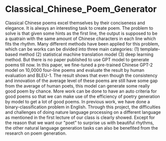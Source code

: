 # Classical_Chinese_Poem_Generator
Classical Chinese poems excel themselves by their conciseness and elegance. It is always an interesting task to create poem. The problem to solve is that given some hints as the first line, the output is supposed to be a quatrain with the same amount of Chinese characters in each line which fits the rhythm. Many different methods have been applied for this problem, which can be works can be divided into three main categories: (1) template-based method (2) statistical machine translation model (3) deep learning method. But there is no paper published to use GPT model to generate poems till now. In this paper, we fine-tuned a pre-trained Chinese GPT-2 model on 10,0000 four-line poems and evaluate the result by human evaluation and BLEU-1. The result shows that even though the consistency and innovation of the average level of these poems are still have some gap from the average of human poets, this model can generate some really good poem by chance. More work can be done to have an auto criteria for good poems so that we can make use of the efficiency of poetry generation by model to get a lot of good poems. In previous work, we have done a binary-classification problem in English. Through this project, the difficulties and challenges of doing nature language processing on a different language as mentioned in the first lecture of our class is clearly showed. Except for the reason that we want our "poet" to surprise us with beautiful rhythms, the other natural language generation tasks can also be benefited from the research on poem generation.
